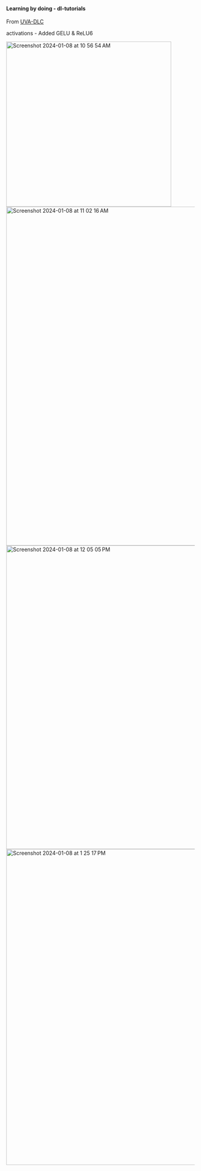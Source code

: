
#### Learning by doing - dl-tutorials

From [UVA-DLC](https://uvadlc-notebooks.readthedocs.io/en/latest/index.html)

activations - Added GELU & ReLU6



<img width="441" alt="Screenshot 2024-01-08 at 10 56 54 AM" src="https://github.com/usernameandme/dl-tutorials/assets/2610866/b6fb194c-e8b7-4a5c-9092-890bd126e980">


<img width="905" alt="Screenshot 2024-01-08 at 11 02 16 AM" src="https://github.com/usernameandme/dl-tutorials/assets/2610866/55723343-9497-4693-bff1-43ad6a003d52">

<img width="811" alt="Screenshot 2024-01-08 at 12 05 05 PM" src="https://github.com/usernameandme/dl-tutorials/assets/2610866/fed2ceff-b09c-41a1-8086-c4e2caad3889">

<img width="844" alt="Screenshot 2024-01-08 at 1 25 17 PM" src="https://github.com/usernameandme/dl-tutorials/assets/2610866/44582d8e-70c1-45f7-8b3e-98070112017c">
